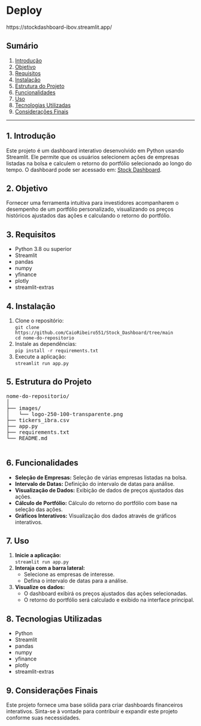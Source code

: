 
<h1>Deploy</h1>

<p>https://stockdashboard-ibov.streamlit.app/</p>
 <h2>Sumário</h2>
    <ol>
        <li><a href="#introdução">Introdução</a></li>
        <li><a href="#objetivo">Objetivo</a></li>
        <li><a href="#requisitos">Requisitos</a></li>
        <li><a href="#instalação">Instalação</a></li>
        <li><a href="#estrutura-do-projeto">Estrutura do Projeto</a></li>
        <li><a href="#funcionalidades">Funcionalidades</a></li>
        <li><a href="#uso">Uso</a></li>
        <li><a href="#tecnologias-utilizadas">Tecnologias Utilizadas</a></li>
        <li><a href="#considerações-finais">Considerações Finais</a></li>
    </ol>


<hr> 

<h2>1. Introdução</h2>
<p>Este projeto é um dashboard interativo desenvolvido em Python usando Streamlit. Ele permite que os usuários selecionem ações de empresas listadas na bolsa e calculem o retorno do portfólio selecionado ao longo do tempo. O dashboard pode ser acessado em: <a href="https://stockdashboard-ibov.streamlit.app/">Stock Dashboard</a>.</p>

<h2>2. Objetivo</h2>
    <p>Fornecer uma ferramenta intuitiva para investidores acompanharem o desempenho de um portfólio personalizado, visualizando os preços históricos ajustados das ações e calculando o retorno do portfólio.</p>

    

    
<h2>3. Requisitos</h2>
    <ul>
        <li>Python 3.8 ou superior</li>
        <li>Streamlit</li>
        <li>pandas</li>
        <li>numpy</li>
        <li>yfinance</li>
        <li>plotly</li>
        <li>streamlit-extras</li>
    </ul>
     <h2>4. Instalação</h2>
    <ol>
        <li>Clone o repositório:<br><code>git clone https://github.com/CaioRibeiro551/Stock_Dashboard/tree/main<br>cd nome-do-repositorio</code></li>
        <li>Instale as dependências:<br><code>pip install -r requirements.txt</code></li>
        <li>Execute a aplicação:<br><code>streamlit run app.py</code></li>
    </ol>
    <h2>5. Estrutura do Projeto</h2>
    <pre>
nome-do-repositorio/
│
├── images/
│   └── logo-250-100-transparente.png
├── tickers_ibra.csv
├── app.py
├── requirements.txt
└── README.md
    </pre>
    <h2>6. Funcionalidades</h2>
    <ul>
        <li><strong>Seleção de Empresas:</strong> Seleção de várias empresas listadas na bolsa.</li>
        <li><strong>Intervalo de Datas:</strong> Definição do intervalo de datas para análise.</li>
        <li><strong>Visualização de Dados:</strong> Exibição de dados de preços ajustados das ações.</li>
        <li><strong>Cálculo de Portfólio:</strong> Cálculo do retorno do portfólio com base na seleção das ações.</li>
        <li><strong>Gráficos Interativos:</strong> Visualização dos dados através de gráficos interativos.</li>
    </ul>
    <h2>7. Uso</h2>
    <ol>
        <li><strong>Inicie a aplicação:</strong><br><code>streamlit run app.py</code></li>
        <li><strong>Interaja com a barra lateral:</strong>
            <ul>
                <li>Selecione as empresas de interesse.</li>
                <li>Defina o intervalo de datas para a análise.</li>
            </ul>
        </li>
        <li><strong>Visualize os dados:</strong>
            <ul>
                <li>O dashboard exibirá os preços ajustados das ações selecionadas.</li>
                <li>O retorno do portfólio será calculado e exibido na interface principal.</li>
            </ul>
        </li>
    </ol>
 <h2>8. Tecnologias Utilizadas</h2>
    <ul>
        <li>Python</li>
        <li>Streamlit</li>
        <li>pandas</li>
        <li>numpy</li>
        <li>yfinance</li>
        <li>plotly</li>
        <li>streamlit-extras</li>
    </ul>
    <h2>9. Considerações Finais</h2>
    <p>Este projeto fornece uma base sólida para criar dashboards financeiros interativos. Sinta-se à vontade para contribuir e expandir este projeto conforme suas necessidades.</p>

   
